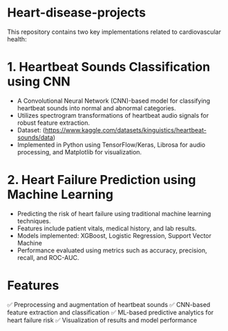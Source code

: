 # Heart-disease-projects
This repository contains two key implementations related to cardiovascular health:

# 1. Heartbeat Sounds Classification using CNN

- A Convolutional Neural Network (CNN)-based model for classifying heartbeat sounds into normal and abnormal categories.
- Utilizes spectrogram transformations of heartbeat audio signals for robust feature extraction.
- Dataset: (https://www.kaggle.com/datasets/kinguistics/heartbeat-sounds/data)
- Implemented in Python using TensorFlow/Keras, Librosa for audio processing, and Matplotlib for visualization.

# 2. Heart Failure Prediction using Machine Learning

- Predicting the risk of heart failure using traditional machine learning techniques.
- Features include patient vitals, medical history, and lab results.
- Models implemented: XGBoost, Logistic Regression, Support Vector Machine
- Performance evaluated using metrics such as accuracy, precision, recall, and ROC-AUC.
# Features
✅ Preprocessing and augmentation of heartbeat sounds
✅ CNN-based feature extraction and classification
✅ ML-based predictive analytics for heart failure risk
✅ Visualization of results and model performance
